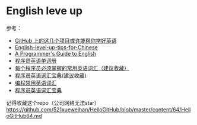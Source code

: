# English leve up

参考：

 - [GitHub 上的这几个项目或许能帮你学好英语](https://zhuanlan.zhihu.com/p/60544455)
 - [English-level-up-tips-for-Chinese](https://github.com/byoungd/English-level-up-tips-for-Chinese)
 - [A Programmer's Guide to English](https://a-programmers-guide-to-english.harryyu.me/)
 - [程序员英语单词册](https://www.kancloud.cn/haixu926611/study-english#/catalog)
 - [每个程序员必须掌握的常用英语词汇（建议收藏）](https://zhuanlan.zhihu.com/p/41638344)
 - [程序员英语词汇宝典(建议收藏)](https://zhuanlan.zhihu.com/p/338698269)
 - [编程常用英语词汇](https://www.runoob.com/w3cnote/common-english-terminology-in-programming.html)
 - [程序员英语词汇宝典](https://github.com/Wei-Xia/most-frequent-technology-english-words)


记得收藏这个repo（公司网络无法star）https://github.com/521xueweihan/HelloGitHub/blob/master/content/64/HelloGitHub64.md